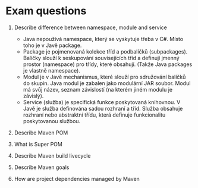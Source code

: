 # Exam questions

1. Describe difference between namespace, module and service
  
    - Java nepoužívá namespace, který se vyskytuje třeba v C#. Místo toho je v Javě package.
    - Package je pojmenovaná kolekce tříd a podbalíčků (subpackages). Balíčky slouží k seskupování souvisejících tříd a definují jmenný prostor (namespace) pro třídy, které obsahují. (Takže Java packages je vlastně namespace).
    - Modul je v Javě mechanismus, které slouží pro sdružování balíčků do skupin. Java modul je zabalen jako modulární JAR soubor. Modul má svůj název, seznam závislostí (na kterém jiném modulu je závislý).
    - Service (služba) je specifická funkce poskytovaná knihovnou. V Javě je služba definována sadou rozhraní a tříd. Služba obsahuje rozhraní nebo abstraktní třídu, která definuje funkcionalitu poskytovanou službou.
  
2. Describe Maven POM

3. What is Super POM

4. Describe Maven build livecycle


5. Describe Maven goals


6. How are project dependencies managed by Maven
